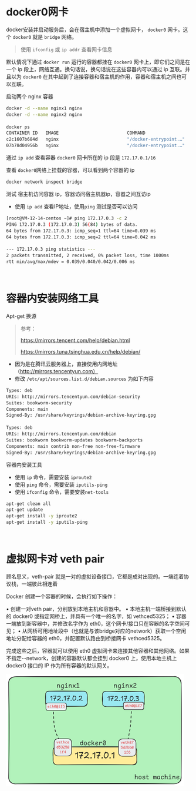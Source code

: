 # docker0网卡

docker安装并启动服务后，会在宿主机中添加一个虚拟网卡， `docker0` 网卡。这个 `docker0` 就是 `bridge` 网络。

>使用 `ifconfig` 或 `ip addr` 查看网卡信息



默认情况下通过 `docker run` 运行的容器都挂在 `docker0` 网卡上，即它们之间是在一个 ip 段上，网络互通。换句话说，换句话说在这些容器内可以通过 ip 互联。并且以为 `docker0` 在其中起到了连接容器和宿主机的作用，容器和宿主机之间也可以互联。

启动两个 nginx 容器

~~~bash
docker -d --name nginx1 nginx
docker -d --name nginx2 nginx

docker ps
CONTAINER ID   IMAGE                          COMMAND                   CREATED          STATUS                    PORTS                  NAMES
c2c1607b684d   nginx                          "/docker-entrypoint.…"   27 seconds ago   Up 26 seconds             80/tcp                 nginx2
07b78d04956b   nginx                          "/docker-entrypoint.…"   43 seconds ago   Up 40 seconds             80/tcp                 nginx1           80/tcp                 nginx1
~~~

通过 `ip add` 查看容器 `docker0` 网卡所在的 ip 段是 `172.17.0.1/16`

查看 `docker0`网络上挂载的容器，可以看到两个容器的 ip

~~~bash
docker network inspect bridge
~~~



测试 宿主机访问容器 ip，容器访问宿主机器ip，容器之间互访ip

- 使用 `ip add` 查看IP地址，使用`ping` 测试是否可以访问

~~~bash
[root@VM-12-14-centos ~]# ping 172.17.0.3 -c 2
PING 172.17.0.3 (172.17.0.3) 56(84) bytes of data.
64 bytes from 172.17.0.3: icmp_seq=1 ttl=64 time=0.039 ms
64 bytes from 172.17.0.3: icmp_seq=2 ttl=64 time=0.042 ms

--- 172.17.0.3 ping statistics ---
2 packets transmitted, 2 received, 0% packet loss, time 1000ms
rtt min/avg/max/mdev = 0.039/0.040/0.042/0.006 ms
~~~



<br>

# 容器内安装网络工具



Apt-get 换源

>参考：
>
>https://mirrors.tencent.com/help/debian.html
>
>https://mirrors.tuna.tsinghua.edu.cn/help/debian/

- 因为是在腾讯云服务器上，直接使用内网地址（http://mirrors.tencentyun.com）
- 修改 `/etc/apt/sources.list.d/debian.sources` 为如下内容

~~~bash
Types: deb
URIs: http://mirrors.tencentyun.com/debian-security
Suites: bookworm-security
Components: main
Signed-By: /usr/share/keyrings/debian-archive-keyring.gpg

Types: deb
URIs: http://mirrors.tencentyun.com/debian
Suites: bookworm bookworm-updates bookworm-backports
Components: main contrib non-free non-free-firmware
Signed-By: /usr/share/keyrings/debian-archive-keyring.gpg
~~~



容器内安装工具

- 使用 `ip` 命令，需要安装 `iproute2`
- 使用 `ping` 命令，需要安装 `iputils-ping`
- 使用 `ifconfig` 命令，需要安装`net-tools`



~~~bash
apt-get clean all
apt-get update
apt-get install -y iproute2
apt-get install -y iputils-ping
~~~



<br>

# 虚拟网卡对 veth pair

顾名思义，veth-pair 就是一对的虚拟设备接口，它都是成对出现的。一端连着协议栈，一端彼此相连着

Docker 创建一个容器的时候，会执行如下操作：

 • 创建一对veth pair，分别放到本地主机和容器中。
 • 本地主机一端桥接到默认的 docker0 或指定网桥上，并具有一个唯一的名字，如 vethced5325；
 • 容器一端放到新容器中，并修改名字作为 eth0，这个网卡/接口只在容器的名字空间可见；
 • 从网桥可用地址段中（也就是与该bridge对应的network）获取一个空闲地址分配给容器的 eth0，并配置默认路由到桥接网卡 vethced5325。

完成这些之后，容器就可以使用 eth0 虚拟网卡来连接其他容器和其他网络。如果不指定--network，创建的容器默认都会挂到 docker0 上，使用本地主机上 docker0 接口的 IP 作为所有容器的默认网关。

<img src="https://raw.githubusercontent.com/bigbugboy/pic/main/img/docker0.png?s" alt="docker0" style="zoom:67%;" />

